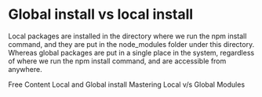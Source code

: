 # Global install vs local install

Local packages are installed in the directory where we run the npm install command, and they are put in the node_modules folder under this directory. Whereas global packages are put in a single place in the system, regardless of where we run the npm install command, and are accessible from anywhere.

<ResourceGroupTitle>Free Content</ResourceGroupTitle>
<BadgeLink colorScheme='blue' badgeText='Read' href='https://nodejs.dev/en/learn/npm-global-or-local-packages/'>Local and Global install</BadgeLink>
<BadgeLink badgeText='Watch' href='https://www.youtube.com/watch?v=GoOwp2Rvr-4'>Mastering Local v/s Global Modules</BadgeLink>
